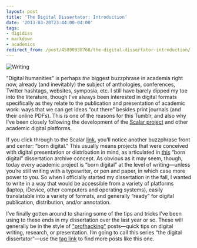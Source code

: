 ```yaml
---
layout: post
title: 'The Digital Dissertator: Introduction'
date: '2013-03-20T23:44:00-04:00'
tags:
- digidiss
- markdown
- academics
redirect_from: /post/45890938768/the-digital-dissertator-introduction/
---
```


![Writing](http://fieldnoise.com/diss/images/nonsense1.jpeg)

"Digital humanities" is perhaps *the* biggest buzzphrase in academia
right now, already (and inevitably) the subject of anthologies,
conferences, Twitter hashtags, websites, symposia, etc. I still have
barely dipped my toe into the literature, though I’ve always been
interested in digital formats specifically as they relate to the
publication and presentation of academic work: ways that we can get
ideas “out there” besides print journals (and their online PDFs). This
is one of the reasons for this Tumblr, and also why I’ve been closely
following the development of the [Scalar
project](http://scalar.usc.edu/) and other academic digital platforms.

If you click through to the Scalar [link](http://scalar.usc.edu/),
you’ll notice another buzzphrase front and center: “born digital.” This
usually means projects that were conceived with digital presentation or
distribution in mind, as articulated in
[this](http://digidiss.eserver.org/) “born digital” dissertation archive
concept. As obvious as it may seem, though, today every academic project
is “born digital” at the level of writing—unless you’re still writing
with a typewriter, or pen and paper, in which case more power to you. So
when I officially started my dissertation in the fall, I wanted to write
in a way that would be accessible from a variety of platforms (laptop,
iDevice, other computers and operating systems), easily translatable
into a variety of formats, and generally “ready” for digital
publication, distribution, and/or annotation.

I’ve finally gotten around to sharing some of the tips and tricks I’ve
been using to these ends in my dissertation over the last year or so.
These will generally be in the style of
["profhacking"](http://chronicle.com/blogs/profhacker/) posts—quick tips
on digital writing, research, or presentation. I’m going to call this
series “the digital dissertator”—use the [tag
link](http://craigeley.com/tagged/digidiss) to find more posts like this
one.

